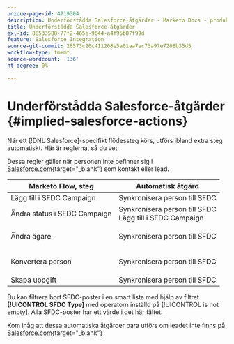 ```yaml
---
unique-page-id: 4719304
description: Underförstådda Salesforce-åtgärder - Marketo Docs - produktdokumentation
title: Underförstådda Salesforce-åtgärder
exl-id: 88533588-77f2-465e-9644-a4f95b87f99d
feature: Salesforce Integration
source-git-commit: 26573c20c411208e5a01aa7ec73a97e7208b35d5
workflow-type: tm+mt
source-wordcount: '136'
ht-degree: 0%

---
```


# Underförstådda Salesforce-åtgärder {#implied-salesforce-actions}

När ett [!DNL Salesforce]-specifikt flödessteg körs, utförs ibland extra steg automatiskt. Här är reglerna, så du vet:

Dessa regler gäller när personen inte befinner sig i [Salesforce.com](https://Salesforce.com){target="_blank"} som kontakt eller lead.

<table>
 <thead>
  <tr>
   <th>Marketo Flow, steg</th>
   <th>Automatisk åtgärd</th>
  </tr>
 </thead>
 <tbody>
  <tr>
   <td>Lägg till i SFDC Campaign</td>
   <td>Synkronisera person till SFDC</td>
  </tr>
  <tr>
   <td>Ändra status i SFDC Campaign</td>
   <td>Synkronisera person till SFDC<br>Lägg till i SFDC Campaign</td>
  </tr>
  <tr>
   <td>Ändra ägare</td>
   <td><p>Synkronisera person till SFDC</p></td>
  </tr>
  <tr>
   <td>Konvertera person</td>
   <td><p>Synkronisera person till SFDC</p></td>
  </tr>
  <tr>
   <td>Skapa uppgift</td>
   <td>Synkronisera person till SFDC</td>
  </tr>
 </tbody>
</table>

Du kan filtrera bort SFDC-poster i en smart lista med hjälp av filtret **[!UICONTROL SFDC Type]** med operatorn inställd på [!UICONTROL is not empty]. Alla SFDC-poster har ett värde i det här fältet.

Kom ihåg att dessa automatiska åtgärder bara utförs om leadet inte finns på [Salesforce.com](https://salesforce.com){target="_blank"}
